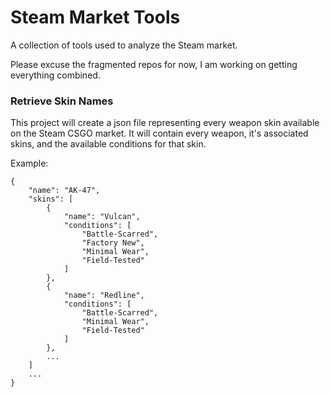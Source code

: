 # Steam Market Tools
A collection of tools used to analyze the Steam market.

Please excuse the fragmented repos for now, I am working on getting everything combined.

### Retrieve Skin Names

This project will create a json file representing every weapon skin available on the Steam CSGO market. It will contain every weapon, it's associated skins, and the available conditions for that skin.

Example:

    {
        "name": "AK-47",
        "skins": [
            {
                "name": "Vulcan",
                "conditions": [
                    "Battle-Scarred",
                    "Factory New",
                    "Minimal Wear",
                    "Field-Tested"
                ]
            },
            {
                "name": "Redline",
                "conditions": [
                    "Battle-Scarred",
                    "Minimal Wear",
                    "Field-Tested"
                ]
            },
            ...
        ]
        ...
    }
